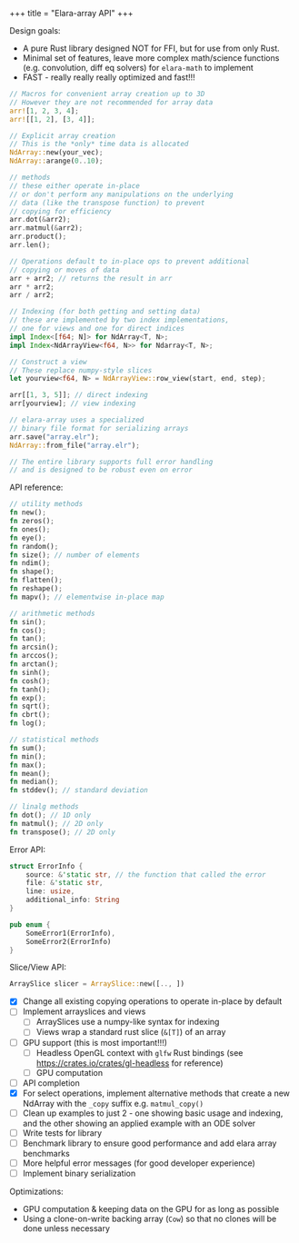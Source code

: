 +++
title = "Elara-array API"
+++

Design goals:

- A pure Rust library designed NOT for FFI, but for use from only Rust.
- Minimal set of features, leave more complex math/science functions (e.g. convolution, diff eq solvers) for `elara-math` to implement
- FAST - really really really optimized and fast!!!

```rust
// Macros for convenient array creation up to 3D
// However they are not recommended for array data
arr![1, 2, 3, 4];
arr![[1, 2], [3, 4]];

// Explicit array creation
// This is the *only* time data is allocated
NdArray::new(your_vec);
NdArray::arange(0..10);

// methods
// these either operate in-place
// or don't perform any manipulations on the underlying
// data (like the transpose function) to prevent 
// copying for efficiency
arr.dot(&arr2);
arr.matmul(&arr2);
arr.product();
arr.len();

// Operations default to in-place ops to prevent additional
// copying or moves of data
arr + arr2; // returns the result in arr
arr * arr2;
arr / arr2;

// Indexing (for both getting and setting data)
// these are implemented by two index implementations,
// one for views and one for direct indices
impl Index<[f64; N]> for NdArray<T, N>;
impl Index<NdArrayView<f64, N>> for Ndarray<T, N>;

// Construct a view
// These replace numpy-style slices
let yourview<f64, N> = NdArrayView::row_view(start, end, step);

arr[[1, 3, 5]]; // direct indexing
arr[yourview]; // view indexing

// elara-array uses a specialized
// binary file format for serializing arrays
arr.save("array.elr");
NdArray::from_file("array.elr");

// The entire library supports full error handling
// and is designed to be robust even on error
```

API reference:

```rust
// utility methods
fn new();
fn zeros();
fn ones();
fn eye();
fn random();
fn size(); // number of elements
fn ndim();
fn shape();
fn flatten();
fn reshape();
fn mapv(); // elementwise in-place map

// arithmetic methods
fn sin();
fn cos();
fn tan();
fn arcsin();
fn arccos();
fn arctan();
fn sinh();
fn cosh();
fn tanh();
fn exp();
fn sqrt();
fn cbrt();
fn log();

// statistical methods
fn sum();
fn min();
fn max();
fn mean();
fn median();
fn stddev(); // standard deviation

// linalg methods
fn dot(); // 1D only
fn matmul(); // 2D only
fn transpose(); // 2D only
```

Error API:

```rust
struct ErrorInfo {
	source: &'static str, // the function that called the error
	file: &'static str,
	line: usize,
	additional_info: String
}

pub enum {
	SomeError1(ErrorInfo),
	SomeError2(ErrorInfo)
}
```

Slice/View API:

```rs
ArraySlice slicer = ArraySlice::new([.., ])
```

- [x] Change all existing copying operations to operate in-place by default
- [ ] Implement arrayslices and views
	- [ ] ArraySlices use a numpy-like syntax for indexing
	- [ ] Views wrap a standard rust slice (`&[T]`) of an array
- [ ] GPU support (this is most important!!!)
	- [ ] Headless OpenGL context with `glfw` Rust bindings (see <https://crates.io/crates/gl-headless> for reference)
	- [ ] GPU computation
- [ ] API completion
- [x] For select operations, implement alternative methods that create a new NdArray with the `_copy` suffix e.g. `matmul_copy()`
- [ ] Clean up examples to just 2 - one showing basic usage and indexing, and the other showing an applied example with an ODE solver
- [ ] Write tests for library
- [ ] Benchmark library to ensure good performance and add elara array benchmarks
- [ ] More helpful error messages (for good developer experience)
- [ ] Implement binary serialization

Optimizations:
- GPU computation & keeping data on the GPU for as long as possible
- Using a clone-on-write backing array (`Cow`) so that no clones will be done unless necessary
